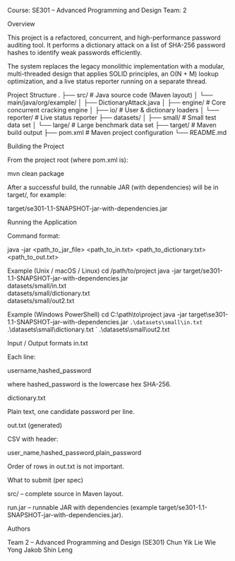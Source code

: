 Course: SE301 – Advanced Programming and Design
Team: 2

Overview

This project is a refactored, concurrent, and high-performance password auditing tool.
It performs a dictionary attack on a list of SHA-256 password hashes to identify weak passwords efficiently.

The system replaces the legacy monolithic implementation with a modular, multi-threaded design that applies SOLID principles, an O(N + M) lookup optimization, and a live status reporter running on a separate thread.

Project Structure
.
├── src/                      # Java source code (Maven layout)
│   └── main/java/org/example/
│       ├── DictionaryAttack.java
│       ├── engine/           # Core concurrent cracking engine
│       ├── io/               # User & dictionary loaders
│       └── reporter/         # Live status reporter
├── datasets/
│   ├── small/                # Small test data set
│   └── large/                # Large benchmark data set
├── target/                   # Maven build output
├── pom.xml                   # Maven project configuration
└── README.md


Building the Project

From the project root (where pom.xml is):

mvn clean package

After a successful build, the runnable JAR (with dependencies) will be in target/, for example:

target/se301-1.1-SNAPSHOT-jar-with-dependencies.jar

Running the Application

Command format:

java -jar <path_to_jar_file> <path_to_in.txt> <path_to_dictionary.txt> <path_to_out.txt>

Example (Unix / macOS / Linux)
cd /path/to/project
java -jar target/se301-1.1-SNAPSHOT-jar-with-dependencies.jar \
    datasets/small/in.txt \
    datasets/small/dictionary.txt \
    datasets/small/out2.txt

Example (Windows PowerShell)
cd C:\path\to\project
java -jar target\se301-1.1-SNAPSHOT-jar-with-dependencies.jar `
    .\datasets\small\in.txt `
    .\datasets\small\dictionary.txt `
    .\datasets\small\out2.txt

Input / Output formats
in.txt

Each line:

username,hashed_password

where hashed_password is the lowercase hex SHA-256.

dictionary.txt

Plain text, one candidate password per line.

out.txt (generated)

CSV with header:

user_name,hashed_password,plain_password

Order of rows in out.txt is not important.

What to submit (per spec)

src/ – complete source in Maven layout.

run.jar – runnable JAR with dependencies (example target/se301-1.1-SNAPSHOT-jar-with-dependencies.jar).

Authors

Team 2 – Advanced Programming and Design (SE301)
Chun Yik
Lie Wie Yong Jakob
Shin Leng